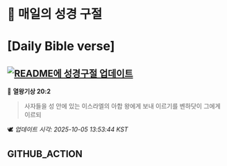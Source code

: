 # 🙏 매일의 성경 구절
# [Daily Bible verse]
## [![README에 성경구절 업데이트](https://github.com/DONGSUKA/first_test/actions/workflows/update-readme-bible.yml/badge.svg)](https://github.com/DONGSUKA/first_test/actions/workflows/update-readme-bible.yml)
<!-- START_BIBLE_VERSE -->
📖 **열왕기상 20:2**
> 사자들을 성 안에 있는 이스라엘의 아합 왕에게 보내 이르기를 벤하닷이 그에게 이르되

🕊️ _업데이트 시각: 2025-10-05 13:53:44 KST_
  <!-- END_BIBLE_VERSE -->
## GITHUB_ACTION
